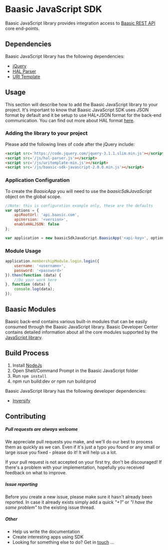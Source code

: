 # Baasic JavaScript SDK

Baasic JavaScript library provides integration access to [Baasic REST API](http://dev.baasic.com/api/reference/home) core end-points.

## Dependencies

Baasic JavaScript library has the following dependencies:

* [jQuery](https://jquery.com/) 
* [HAL Parser](https://github.com/Baasic/angular-hal)
* [URI Template](https://github.com/Baasic/uritemplate-js)

## Usage

This section will describe how to add the Baasic JavaScript library to your project. It's important to know that Baasic JavaScript SDK uses JSON format by default and it be setup to use HAL+JSON format for the back-end communication. You can find out more about HAL format [here](http://stateless.co/hal_specification.html).

### Adding the library to your project

Please add the following lines of code after the jQuery include:

```html
<script src='https://code.jquery.com/jquery-3.1.1.slim.min.js'></script>
<script src='/js/hal-parser.js'></script>
<script src='/js/uritemplate-min.js'></script>
<script src='/js/baasic-sdk-javascript-2.0.0.min.js'></script>
```

### Application Configuration

To create the _BaasicApp_ you will need to use the _baasicSdkJavaScript_ object on the global scope.

```javascript
//Note: this is configuration example only, these are the defaults  
var options = {    
    apiRootUrl: 'api.baasic.com',
    apiVersion: '<version>',
    enableHALJSON: false
};

var application = new baasicSdkJavaScript.BaasicApp('<api-key>', options);
```

### Module Usage

```javascript
application.membershipModule.login.login({
    username: '<username>',
    password: '<password>'
}).then(function (data) {
    //Do your work here
}, function (data) {
    console.log(data);
});
```


## Baasic Modules

Baasic back-end contains various built-in modules that can be easily consumed through the Baasic JavaScript library. Baasic Developer Center contains detailed information about all the core modules supported by the [JavaScript library](http://dev.baasic.com/sdk#JavaScript).

## Build Process

1. Install [NodeJs](http://nodejs.org/download/)
2. Open Shell/Command Prompt in the Baasic JavaScript folder
3. Run `npm install`
4. npm run build:dev _or_ npm run build:prod

Baasic JavaScript library has the following developer dependencies:

* [Inversify](http://inversify.io/) 

## Contributing

##### Pull requests are always welcome

We appreciate pull requests you make, and we'll do our best to process them as quickly as we can. Even if it's just a typo you found or any small or large issue you fixed - please do it! It will help us a lot.

If your pull request is not accepted on your first try, don't be discouraged! If there's a problem with your implementation, hopefully you received feedback on what to improve.

##### Issue reporting

Before you create a new issue, please make sure it hasn't already been reported. In case it already exists simply add a quick _"+1"_ or _"I have the same problem"_ to the existing issue thread.

##### Other

* Help us write the documentation
* Create interesting apps using SDK
* Looking for something else to do? Get in <u>touch</u> ...

